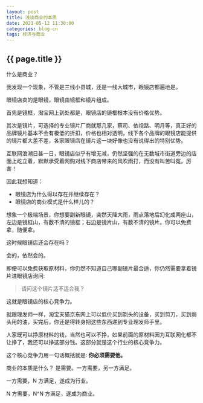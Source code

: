 ```yaml
---
layout: post
title: 浅谈商业的本质
date: 2021-05-12 11:30:00
categories: blog-cn
tags: 经济与商业
--- 
```


<h2>{{ page.title }}</h2>

什么是商业？

我发现一个现象，不管是三线小县城，还是一线大城市，眼镜店都遍地是。

眼镜店卖的是眼镜，眼镜由镜框和镜片组成。

首先是镜框，淘宝网上到处都是，眼镜店的镜框根本没有价格优势。

其次是镜片，可选择的专业镜片厂商就那几家，蔡司、依视路、明月等，真正好的品牌镜片基本不会有极低的折扣，价格也相对透明，线下各个品牌的眼镜店能提供的镜片都大差不差，各家眼镜店在镜片这一块好像也没有说得出的特别优势。

互联网浪潮日甚一日，眼镜店似乎有增无减，仍然坚强的在无数城市街道旁边的店面上屹立着，默默承受着网购对线下商店带来的风吹雨打，而没有叫苦叫冤。厉害！

因此我想知道：

- 眼镜店为什么得以存在并继续存在？
- 眼镜店的商业模式是什么样儿的？

想象一个极端场景，你想要副新眼镜，突然天降大雨，雨点落地后幻化成两座山，左边是镜框山，有数不清的镜框；右边是镜片山，有数不清的镜片。你可以免费拿，随便拿。

这时候眼镜店还会存在吗？

会的，依然会的。

即便可以免费获取原材料，你仍然不知道自己哪副镜片最合适，你仍然需要拿着镜片进眼镜店询问: 

> 请问这个镜片适不适合我？

这就是眼镜店的核心竞争力。

就跟理发师一样，淘宝天猫京东网上可以低价买到剃头的设备，买到剪刀，买到焗头用的油，买完后，你还是得转身把这些东西递到专业理发师手里。

人家既可以挣原材料的钱，当然也可以不挣，如果前面的原材料因为互联网化都不让挣了，我还可以挣这部分钱。这部分就是这个行业的核心竞争力。

这个核心竞争力用一句话概括就是: **你必须需要他。**

商业的本质是什么？ 是需要。一方需要，另一方满足。

一方需要，N 方满足，遂成为行业。

N 方需要，N^N 方满足，遂成为商业。
